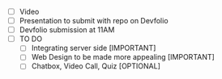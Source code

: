 - [ ] Video
- [ ] Presentation to submit with repo on Devfolio
- [ ] Devfolio submission at 11AM 
- [ ] TO DO
    - [ ] Integrating server side [IMPORTANT]
    - [ ] Web Design to be made more appealing [IMPORTANT]
    - [ ] Chatbox, Video Call, Quiz [OPTIONAL]
